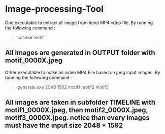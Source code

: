 # Image-processing-Tool

One executable to extract all image from input  MP4 vdeo file. 
By running the following command :
> cut.exe motif


All images are generated in OUTPUT folder with motif_0000X.jpeg
--------------------------
Other executable to make an video MP4 File based on jpeg input images.
By running the following command :
> generate.exe 2048 1592 motif1 motif2 motif3


All images are taken in subfolder TIMELINE with motif1_0000X.jpeg, then motif2_0000X.jpeg, motif3_0000X.jpeg. notice than every images must have the input size 2048 * 1592
--------------------------

